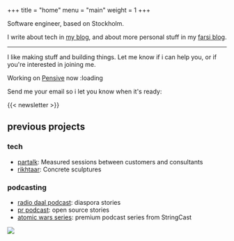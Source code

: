 +++
title = "home"
menu = "main"
weight = 1
+++

Software engineer, based on Stockholm.

I write about tech in [my blog](/blog), and about more personal stuff in my [farsi blog](https://fa.arashtaher.com/).

---

I like making stuff and building things. Let me know if i can help you, or if you're interested in joining me.

Working on [Pensive](https://getpensive.com) now :loading

Send me your email so i let you know when it's ready:

{{< newsletter >}}

## previous projects

### tech
- [partalk](https://github.com/arashThr/partalk/): Measured sessions between customers and consultants
- [rikhtaar](http://rikhtaar.ir/): Concrete sculptures

### podcasting
- [radio daal podcast](https://radiodaal.ir/): diaspora stories
- [pr podcast](https://arashthr.github.io/prpodcast-website/): open source stories
- [atomic wars series](https://soundcloud.com/atomicwarseries): premium podcast series from StringCast

![](/images/daal.jpg)
